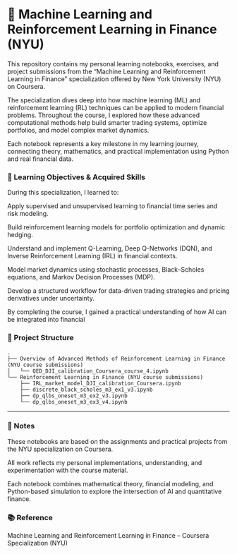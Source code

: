 # 🤖 Machine Learning and Reinforcement Learning in Finance (NYU)

This repository contains my personal learning notebooks, exercises, and project submissions from the “Machine Learning and Reinforcement Learning in Finance” specialization offered by New York University (NYU) on Coursera.

The specialization dives deep into how machine learning (ML) and reinforcement learning (RL) techniques can be applied to modern financial problems. Throughout the course, I explored how these advanced computational methods help build smarter trading systems, optimize portfolios, and model complex market dynamics.

Each notebook represents a key milestone in my learning journey, connecting theory, mathematics, and practical implementation using Python and real financial data.

### 🎯 Learning Objectives & Acquired Skills

During this specialization, I learned to:

Apply supervised and unsupervised learning to financial time series and risk modeling.

Build reinforcement learning models for portfolio optimization and dynamic hedging.

Understand and implement Q-Learning, Deep Q-Networks (DQN), and Inverse Reinforcement Learning (IRL) in financial contexts.

Model market dynamics using stochastic processes, Black–Scholes equations, and Markov Decision Processes (MDP).

Develop a structured workflow for data-driven trading strategies and pricing derivatives under uncertainty.

By completing the course, I gained a practical understanding of how AI can be integrated into financial

### 📁 Project Structure

```
.
├── Overview of Advanced Methods of Reinforcement Learning in Finance (NYU course submissions)
│   └── QED_DJI_calibration_Coursera_course_4.ipynb
└── Reinforcement Learning in Finance (NYU course submissions)
    ├── IRL_market_model_DJI_calibration_Coursera.ipynb
    ├── discrete_black_scholes_m3_ex1_v3.ipynb
    ├── dp_qlbs_oneset_m3_ex2_v3.ipynb
    └── dp_qlbs_oneset_m3_ex3_v4.ipynb
```
---
### 🧠 Notes

These notebooks are based on the assignments and practical projects from the NYU specialization on Coursera.

All work reflects my personal implementations, understanding, and experimentation with the course material.

Each notebook combines mathematical theory, financial modeling, and Python-based simulation to explore the intersection of AI and quantitative finance.

### 📚 Reference

Machine Learning and Reinforcement Learning in Finance – Coursera Specialization (NYU)
